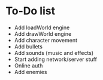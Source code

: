# To-Do list

* Add loadWorld engine
* Add drawWorld engine
* Add character movement
* Add bullets
* Add sounds (music and effects)
* Start adding network/server stuff
* Online auth
* Add enemies
